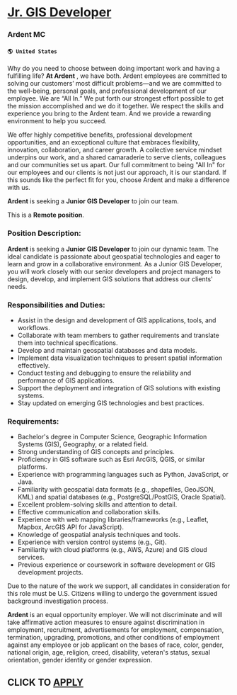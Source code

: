 # [Jr. GIS Developer](https://www.remotewlb.com/apply/jr-gis-developer)  
### Ardent MC  
#### `🌎 United States`  

Why do you need to choose between doing important work and having a fulfilling life? **At Ardent** , we have both. Ardent employees are committed to solving our customers’ most difficult problems—and we are committed to the well-being, personal goals, and professional development of our employee. We are “All In.” We put forth our strongest effort possible to get the mission accomplished and we do it together. We respect the skills and experience you bring to the Ardent team. And we provide a rewarding environment to help you succeed.

We offer highly competitive benefits, professional development opportunities, and an exceptional culture that embraces flexibility, innovation, collaboration, and career growth. A collective service mindset underpins our work, and a shared camaraderie to serve clients, colleagues and our communities set us apart. Our full commitment to being "All In" for our employees and our clients is not just our approach, it is our standard. If this sounds like the perfect fit for you, choose Ardent and make a difference with us.

**Ardent** is seeking a **Junior GIS Developer** to join our team.

This is a **Remote position**.

### Position Description:

 **Ardent** is seeking a **Junior GIS Developer** to join our dynamic team. The ideal candidate is passionate about geospatial technologies and eager to learn and grow in a collaborative environment. As a Junior GIS Developer, you will work closely with our senior developers and project managers to design, develop, and implement GIS solutions that address our clients' needs.

### Responsibilities and Duties:

  * Assist in the design and development of GIS applications, tools, and workflows.
  * Collaborate with team members to gather requirements and translate them into technical specifications.
  * Develop and maintain geospatial databases and data models.
  * Implement data visualization techniques to present spatial information effectively.
  * Conduct testing and debugging to ensure the reliability and performance of GIS applications.
  * Support the deployment and integration of GIS solutions with existing systems.
  * Stay updated on emerging GIS technologies and best practices.

### Requirements:

  * Bachelor's degree in Computer Science, Geographic Information Systems (GIS), Geography, or a related field.
  * Strong understanding of GIS concepts and principles.
  * Proficiency in GIS software such as Esri ArcGIS, QGIS, or similar platforms.
  * Experience with programming languages such as Python, JavaScript, or Java.
  * Familiarity with geospatial data formats (e.g., shapefiles, GeoJSON, KML) and spatial databases (e.g., PostgreSQL/PostGIS, Oracle Spatial).
  * Excellent problem-solving skills and attention to detail.
  * Effective communication and collaboration skills.
  * Experience with web mapping libraries/frameworks (e.g., Leaflet, Mapbox, ArcGIS API for JavaScript).
  * Knowledge of geospatial analysis techniques and tools.
  * Experience with version control systems (e.g., Git).
  * Familiarity with cloud platforms (e.g., AWS, Azure) and GIS cloud services.
  * Previous experience or coursework in software development or GIS development projects.

Due to the nature of the work we support, all candidates in consideration for this role must be U.S. Citizens willing to undergo the government issued background investigation process.

 **Ardent** is an equal opportunity employer. We will not discriminate and will take affirmative action measures to ensure against discrimination in employment, recruitment, advertisements for employment, compensation, termination, upgrading, promotions, and other conditions of employment against any employee or job applicant on the bases of race, color, gender, national origin, age, religion, creed, disability, veteran's status, sexual orientation, gender identity or gender expression.

  
## CLICK TO [APPLY](https://www.remotewlb.com/apply/jr-gis-developer)

